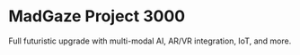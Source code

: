 # MadGaze Project 3000

Full futuristic upgrade with multi-modal AI, AR/VR integration, IoT, and more.
